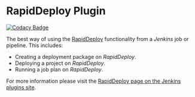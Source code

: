 RapidDeploy Plugin
====================

[![Codacy Badge](https://api.codacy.com/project/badge/Grade/423964ce5b6648eea333d0b7d80499d8)](https://app.codacy.com/gh/MidVision/rapiddeploy-jenkins?utm_source=github.com&utm_medium=referral&utm_content=MidVision/rapiddeploy-jenkins&utm_campaign=Badge_Grade_Settings)

The best way of using the [RapidDeploy](https://www.midvision.com/rapiddeploy-overview) functionality from a _Jenkins_ job or pipeline. This includes: 

* Creating a deployment package on _RapidDeploy_.
* Deploying a project on _RapidDeploy_.
* Running a job plan on _RapidDeploy_.

For more information please visit the [RapidDeploy page on the Jenkins plugins site](https://plugins.jenkins.io/rapiddeploy-jenkins).
